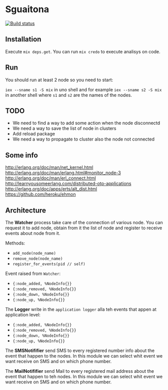 # Sguaitona

[![Build status](https://travis-ci.org/gpad/sguaitona.svg "Build status")](https://travis-ci.org/alco/porcelain)

## Installation

Execute `mix deps.get`.
You can run `mix credo` to execute analisys on code.

## Run

You should run at least 2 node so you need to start:

`iex --sname s1 -S mix` in uno shell and for example `iex --sname s2 -S mix` in another shell where `s1` and `s2` are the names of the nodes.

## TODO

- We need to find a way to add some action when the node disconnectd
- We need a way to save the list of node in clusters
- Add reload package
- We need a way to propagate to cluster also the node not connected

## Some info

http://erlang.org/doc/man/net_kernel.html
http://erlang.org/doc/man/erlang.html#monitor_node-3
http://erlang.org/doc/man/erl_connect.html
http://learnyousomeerlang.com/distributed-otp-applications
http://erlang.org/doc/apps/erts/alt_dist.html
https://github.com/heroku/ehmon

## Architecture

The __Watcher__ process take care of the connection of various node. You can request it to add node, obtain from it the list of node and register to receive events about node from it.

Methods:
- `add_node(node_name)`
- `remove_node(node_name)`
- `register_for_events(pid // self)`

Event raised from `Watcher`:
- `{:node_added, %NodeInfo{}}`
- `{:node_removed, %NodeInfo{}}`
- `{:node_down, %NodeInfo{}}`
- `{:node_up, %NodeInfo{}}`

The __Logger__ write in the `application logger` alla teh events that appen at application level:

- `{:node_added, %NodeInfo{}}`
- `{:node_removed, %NodeInfo{}}`
- `{:node_down, %NodeInfo{}}`
- `{:node_up, %NodeInfo{}}`

The __SMSNotififier__ send SMS to every registered number info about the event that happen to the nodes. In this module we can select whit event we want receive on SMS and on which phone number.

The __MailNotififier__ send Mail to every registered mail address about the event that happen to teh nodes. In this module we can select whit event we want receive on SMS and on which phone number.
